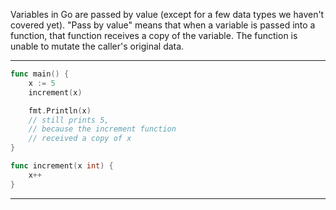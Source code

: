 Variables in Go are passed by value (except for a few data types we haven't covered yet). "Pass by value" means that when a variable is passed into a function, that function receives a copy of the variable. The function is unable to mutate the caller's original data.

---

```go
func main() {
    x := 5
    increment(x)

    fmt.Println(x)
    // still prints 5,
    // because the increment function
    // received a copy of x
}

func increment(x int) {
    x++
}
```

---
